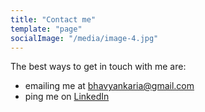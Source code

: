 ```yaml
---
title: "Contact me"
template: "page"
socialImage: "/media/image-4.jpg"
---
```


The best ways to get in touch with me are:

* emailing me at [bhavyankaria@gmail.com](mailto:bhavyankaria@gmail.com)
* ping me on [LinkedIn](https://www.linkedin.com/in/bhavya-karia-1b115a93)
